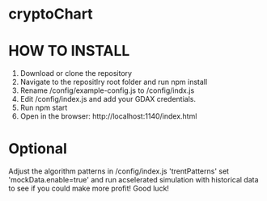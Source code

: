 # cryptoChart

# HOW TO INSTALL
1. Download or clone the repository
2. Navigate to the repositlry root folder and run npm install
3. Rename /config/example-config.js to /config/indx.js
4. Edit /config/index.js and add your GDAX credentials.
5. Run npm start
6. Open in the browser: http://localhost:1140/index.html

# Optional 

Adjust the algorithm patterns in /config/index.js 'trentPatterns' set 'mockData.enable=true' and run acselerated simulation with historical data to see if you could make more profit! Good luck!
